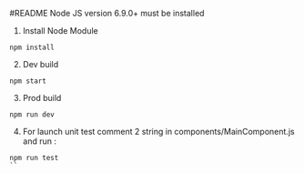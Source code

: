 #README
Node JS version 6.9.0+ must be installed

1) Install Node Module
```
npm install
```
2) Dev build
```
npm start
```
3) Prod build
```
npm run dev
```
4) For launch unit test comment 2 string in components/MainComponent.js and run :
```
npm run test
``